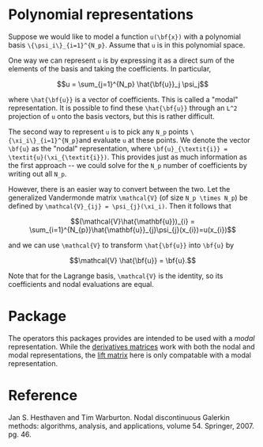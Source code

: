 # Polynomial representations

Suppose we would like to model a function ``u(\bf{x})`` with a polynomial basis ``\{\psi_i\}_{i=1}^{N_p}``. Assume that ``u`` is in this polynomial space.

One way we can represent ``u`` is by expressing it as a direct sum of the elements of the basis and taking the coefficients. In particular,

```math
u = \sum_{j=1}^{N_p} \hat{\bf{u}}_j \psi_j
```

where ``\hat{\bf{u}}`` is a vector of coefficients. This is called a "modal" representation. It is possible to find these ``\hat{\bf{u}}`` through an ``L^2`` projection of ``u`` onto the basis vectors, but this is rather difficult.

The second way to represent ``u`` is to pick any ``N_p`` points ``\{\xi_i\}_{i=1}^{N_p}``and evaluate ``u`` at these points. We denote the vector ``\bf{u}`` as the "nodal" representation, where ``\bf{u}_{\textit{i}} = \textit{u}(\xi_{\textit{i}})``. This provides just as much information as the first approach -- we could solve for the ``N_p`` number of coefficients by writing out all ``N_p``. 

However, there is an easier way to convert between the two. Let the generalized Vandermonde matrix ``\mathcal{V}`` (of size ``N_p \times N_p``) be defined by ``\mathcal{V}_{ij} = \psi_{j}(\xi_i)``. Then it follows that 

```math
(\mathcal{V}\hat{\mathbf{u}})_{i} = \sum_{i=1}^{N_{p}}\hat{\mathbf{u}}_{j}\psi_{j}(x_{i})=u(x_{i})
```

and we can use ``\mathcal{V}`` to transform ``\hat{\bf{u}}`` into ``\bf{u}`` by

```math
\mathcal{V} \hat{\bf{u}} = \bf{u}.
```

Note that for the Lagrange basis, ``\mathcal{V}`` is the identity, so its coefficients and nodal evaluations are equal.

# Package

The operators this packages provides are intended to be used with a *modal* representation. While the [derivatives matrices](derivative.md) work with both the nodal and modal representations, the [lift matrix](lift.md) here is only compatable with a modal representation.

# Reference

Jan S. Hesthaven and Tim Warburton. Nodal discontinuous Galerkin methods: algorithms, analysis, and applications, volume 54. Springer, 2007. pg. 46.